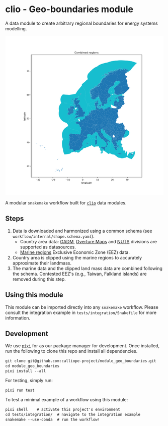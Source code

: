 # clio - Geo-boundaries module

A data module to create arbitrary regional boundaries for energy systems modelling.

![Example of European shapes](./docs/europe_example.png)

A modular `snakemake` workflow built for [`clio`](https://clio.readthedocs.io/) data modules.

## Steps

1. Data is downloaded and harmonized using a common schema (see `workflow/internal/shape.schema.yaml`).
    - Country area data: [GADM](https://gadm.org/), [Overture Maps](https://overturemaps.org/) and [NUTS](https://ec.europa.eu/eurostat/web/gisco/geodata/statistical-units/territorial-units-statistics) divisions are supported as datasources.
    - [Marine regions](https://www.marineregions.org/) Exclusive Economic Zone (EEZ) data.
2. Country area is clipped using the marine regions to accurately approximate their landmass.
3. The marine data and the clipped land mass data are combined following the schema.
Contested EEZ's (e.g., Taiwan, Falkland islands) are removed during this step.

## Using this module

This module can be imported directly into any `snakemake` workflow.
Please consult the integration example in `tests/integration/Snakefile` for more information.

## Development

We use [`pixi`](https://pixi.sh/) for as our package manager for development.
Once installed, run the following to clone this repo and install all dependencies.

```shell
git clone git@github.com:calliope-project/module_geo_boundaries.git
cd module_geo_boundaries
pixi install --all
```

For testing, simply run:

```shell
pixi run test
```

To test a minimal example of a workflow using this module:

```shell
pixi shell    # activate this project's environment
cd tests/integration/  # navigate to the integration example
snakemake --use-conda  # run the workflow!
```
